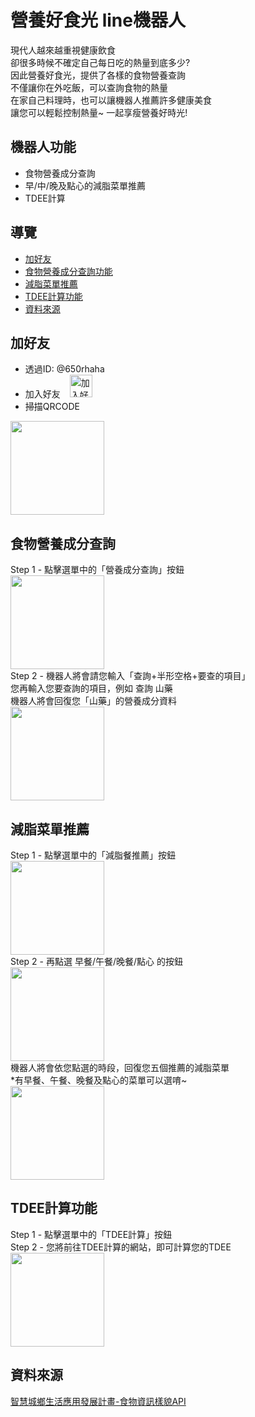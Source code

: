 # <b>營養好食光 line機器人</b>
現代人越來越重視健康飲食<br>
卻很多時候不確定自己每日吃的熱量到底多少?<br>
因此營養好食光，提供了各樣的食物營養查詢<br>
不僅讓你在外吃飯，可以查詢食物的熱量<br>
在家自己料理時，也可以讓機器人推薦許多健康美食<br>
讓您可以輕鬆控制熱量~ 一起享瘦營養好時光!

## <b>機器人功能</b>
+ 食物營養成分查詢
+ 早/中/晚及點心的減脂菜單推薦
+ TDEE計算

## <b>導覽</b>
+ [加好友](#add)
+ [食物營養成分查詢功能](#nutritionSearch)
+ [減脂菜單推薦](#dietMenu)
+ [TDEE計算功能](#tdee)
+ [資料來源](#reference)


## <a name="add"></a><b>加好友</b>
+ 透過ID: @650rhaha
+ 加入好友<a href="https://lin.ee/nMbICcE"><img src="https://scdn.line-apps.com/n/line_add_friends/btn/zh-Hant.png" alt="加入好友" height="36" style="margin-left:15px"></a>
+ 掃描QRCODE<br>
<img src="https://qr-official.line.me/sid/M/650rhaha.png" width=150 style="text-align:center;" >


## <a name="dietMenu"></a><b>食物營養成分查詢</b>
Step 1 -
點擊選單中的「營養成分查詢」按鈕<br>
<img src="https://img.onl/pwBG6M" width=150> <br>
Step 2 -
機器人將會請您輸入「查詢+半形空格+要查的項目」<br>
您再輸入您要查詢的項目，例如 查詢 山藥<br>
機器人將會回復您「山藥」的營養成分資料<br>
<img src="https://img.onl/CiqtE3" width=150>


## <a name="nutritionSearch"></a><b>減脂菜單推薦</b>
Step 1 -
點擊選單中的「減脂餐推薦」按鈕<br>
<img src="https://img.onl/Q6PckU" width=150> <br>
Step 2 -
再點選 早餐/午餐/晚餐/點心 的按鈕<br>
<img src="https://img.onl/HSjaGa" width=150> <br>
機器人將會依您點選的時段，回復您五個推薦的減脂菜單<br>
*有早餐、午餐、晚餐及點心的菜單可以選唷~<br>
<img src="https://img.onl/XiSBIK" width=150> 



## <a name="tdee"></a><b>TDEE計算功能</b>

Step 1 -
點擊選單中的「TDEE計算」按鈕<br>
Step 2 -
您將前往TDEE計算的網站，即可計算您的TDEE<br>
<img src="https://img.onl/0sxigy" width=150>

## <a name="reference"></a><b>資料來源</b>
<a href="https://www.openapi.org.tw/#/">智慧城鄉生活應用發展計畫-食物資訊樣貌API<a>